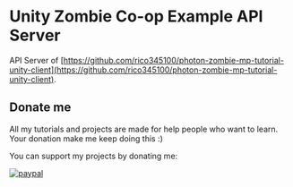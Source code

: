# Unity Zombie Co-op Example API Server
API Server of [https://github.com/rico345100/photon-zombie-mp-tutorial-unity-client](https://github.com/rico345100/photon-zombie-mp-tutorial-unity-client).

## Donate me
All my tutorials and projects are made for help people who want to learn. Your donation make me keep doing this :)

You can support my projects by donating me:

[![paypal](https://www.paypalobjects.com/en_US/i/btn/btn_donateCC_LG.gif)](https://www.paypal.com/cgi-bin/webscr?cmd=_s-xclick&hosted_button_id=PVXTU5FJNBLDS)
